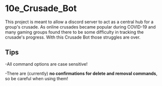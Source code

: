 # 10e_Crusade_Bot

This project is meant to allow a discord server to act as a central hub for a group's crusade.
As online crusades became popular during COVID-19 and many gaming groups found there to be some difficulty in tracking the crusade's progress.
With this Crusade Bot those struggles are over.


## Tips

-All command options are case sensitive!

-There are (currently) __no confirmations for delete and removal commands__, so be careful when using them!
